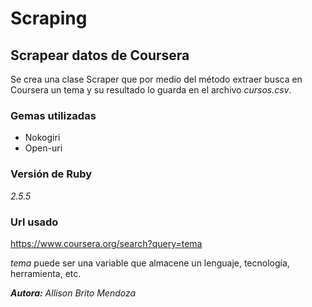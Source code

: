 # Scraping
## Scrapear datos de Coursera

Se crea una clase Scraper que por medio del método extraer busca en Coursera un tema y su resultado lo guarda en el archivo *cursos.csv*.

### Gemas utilizadas
- Nokogiri
- Open-uri

### Versión de Ruby
*2.5.5*

### Url usado

https://www.coursera.org/search?query=tema

*tema* puede ser una variable que almacene un lenguaje, tecnología, herramienta, etc.


***Autora:*** *Allison Brito Mendoza*